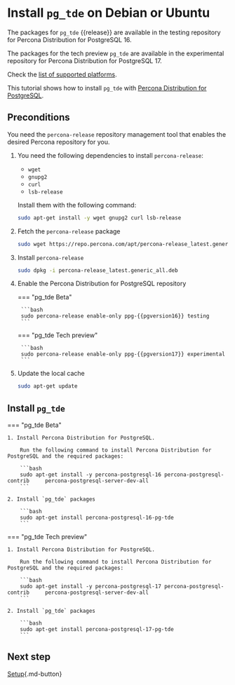 # Install `pg_tde` on Debian or Ubuntu

The packages for `pg_tde` {{release}} are available in the testing repository for Percona Distribution for PostgreSQL 16. 

The packages for the tech preview `pg_tde` are available in the experimental repository for Percona Distribution for PostgreSQL 17. 

Check the [list of supported platforms](install.md#__tabbed_1_2).

This tutorial shows how to install `pg_tde` with [Percona Distribution for PostgreSQL](https://docs.percona.com/postgresql/latest/index.html).

## Preconditions

You need the `percona-release` repository management tool that enables the desired Percona repository for you.

1. You need the following dependencies to install `percona-release`:
    
    - `wget`
    - `gnupg2`
    - `curl`
    - `lsb-release`
    
    Install them with the following command:
    
    ```bash
    sudo apt-get install -y wget gnupg2 curl lsb-release
    ```
    
2. Fetch the `percona-release` package

    ```bash
    sudo wget https://repo.percona.com/apt/percona-release_latest.generic_all.deb
    ```

3. Install `percona-release`

    ```bash
    sudo dpkg -i percona-release_latest.generic_all.deb
    ```

4. Enable the Percona Distribution for PostgreSQL repository

    === "pg_tde Beta"

        ```bash
        sudo percona-release enable-only ppg-{{pgversion16}} testing
        ```
    
    === "pg_tde Tech preview"

        ```bash
        sudo percona-release enable-only ppg-{{pgversion17}} experimental
        ```

5. Update the local cache

    ```bash
    sudo apt-get update
    ```

## Install `pg_tde`

=== "pg_tde Beta"

    1. Install Percona Distribution for PostgreSQL. 
    
        Run the following command to install Percona Distribution for PostgreSQL and the required packages:

        ```bash
        sudo apt-get install -y percona-postgresql-16 percona-postgresql-contrib     percona-postgresql-server-dev-all
        ```

    2. Install `pg_tde` packages
        
        ```bash
        sudo apt-get install percona-postgresql-16-pg-tde
        ```

=== "pg_tde Tech preview"

    1. Install Percona Distribution for PostgreSQL. 
    
        Run the following command to install Percona Distribution for PostgreSQL and the required packages:

        ```bash
        sudo apt-get install -y percona-postgresql-17 percona-postgresql-contrib     percona-postgresql-server-dev-all
        ```

    2. Install `pg_tde` packages
        
        ```bash
        sudo apt-get install percona-postgresql-17-pg-tde
        ```


## Next step 

[Setup](setup.md){.md-button}